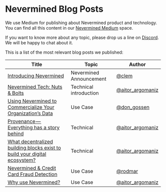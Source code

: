 # Nevermined Blog Posts

We use Medium for publishing about Nevermined product and technology. You can find
all this content in our [Nevermined Medium](https://medium.com/nevermined-io) space.

If you want to know more about any topic, please drop us a line on [Discord](https://discord.gg/GZju2qScKq).
We will be happy to chat about it.

This is a list of the most relevant blog posts we published:

Title | Topic | Author
--------|-------|--------------
[Introducing Nevermined](https://medium.com/nevermined-io/introducing-nevermined-92ce2bf31d27?source=collection_home---6------5-----------------------) | Nevermined Announcement | [@clem](https://medium.com/@clement.bihorel)
[Nevermined Tech: Nuts & Bolts](https://medium.com/nevermined-io/nevermined-tech-nuts-bolts-672bc8a32a78) | Technical introduction | [@aitor_argomaniz](https://medium.com/@aitor_argomaniz)
[Using Nevermined to Commercialize Your Organization’s Data](https://medium.com/nevermined-io/using-nevermined-to-commercialize-your-organizations-data-ae6859547991) | Use Case | [@don_gossen](https://medium.com/@don_gossen)
[Provenance — Everything has a story behind](https://medium.com/nevermined-io/provenance-everything-has-a-story-behind-1275e3693d3f) | Technical | [@aitor_argomaniz](https://medium.com/@aitor_argomaniz)
[What decentralized building blocks exist to build your digital ecosystem?](https://medium.com/nevermined-io/what-decentralized-building-blocks-exist-to-build-your-digital-ecosystem-a2173550cc57) | Technical | [@aitor_argomaniz](https://medium.com/@aitor_argomaniz)
[Nevermined & Credit Card Fraud Detection](https://medium.com/nevermined-io/nevermined-credit-card-fraud-detection-91aef362d98) | Use Case | [@rodmar](https://medium.com/@rodmar)
[Why use Nevermined?](https://medium.com/nevermined-io/why-use-nevermined-c47b44b04df7) | Use Case | [@aitor_argomaniz](https://medium.com/@aitor_argomaniz)
